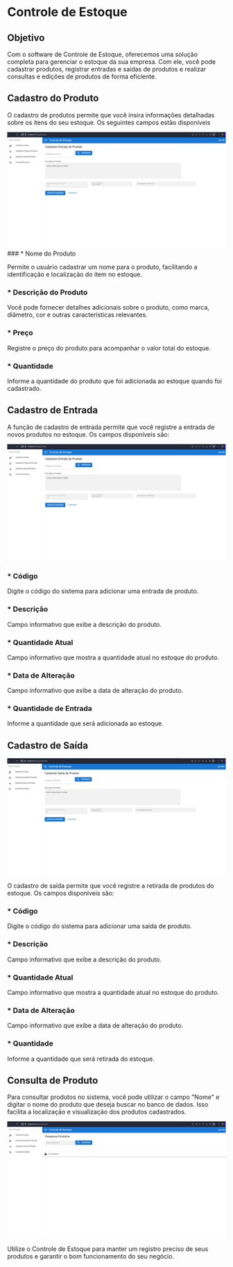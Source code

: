 # Controle de Estoque

## Objetivo

Com o software de Controle de Estoque, oferecemos uma solução completa para gerenciar o estoque da sua empresa. Com ele, você pode cadastrar produtos, registrar entradas e saídas de produtos e realizar consultas e edições de produtos de forma eficiente.

## Cadastro do Produto

O cadastro de produtos permite que você insira informações detalhadas sobre os itens do seu estoque. Os seguintes campos estão disponíveis

<img src="app\src\assets\img\cadastroEntradaProduto.png">
### * Nome do Produto

Permite o usuário cadastrar um nome para o produto, facilitando a identificação e localização do item no estoque.

### * Descrição do Produto

Você pode fornecer detalhes adicionais sobre o produto, como marca, diâmetro, cor e outras características relevantes.

### * Preço

Registre o preço do produto para acompanhar o valor total do estoque.

### * Quantidade

Informe a quantidade do produto que foi adicionada ao estoque quando foi cadastrado.

## Cadastro de Entrada

A função de cadastro de entrada permite que você registre a entrada de novos produtos no estoque. Os campos disponíveis são:

<img src="app\src\assets\img\cadastroEntradaProduto.png">

### * Código

Digite o código do sistema para adicionar uma entrada de produto.

### * Descrição

Campo informativo que exibe a descrição do produto.

### * Quantidade Atual

Campo informativo que mostra a quantidade atual no estoque do produto.

### * Data de Alteração

Campo informativo que exibe a data de alteração do produto.

### * Quantidade de Entrada

Informe a quantidade que será adicionada ao estoque.

## Cadastro de Saída

<img src="app\src\assets\img\cadastroSaidaProduto.png">

O cadastro de saída permite que você registre a retirada de produtos do estoque. Os campos disponíveis são:

### * Código

Digite o código do sistema para adicionar uma saída de produto.

### * Descrição

Campo informativo que exibe a descrição do produto.

### * Quantidade Atual

Campo informativo que mostra a quantidade atual no estoque do produto.

### * Data de Alteração

Campo informativo que exibe a data de alteração do produto.

### * Quantidade

Informe a quantidade que será retirada do estoque.

## Consulta de Produto

Para consultar produtos no sistema, você pode utilizar o campo "Nome" e digitar o nome do produto que deseja buscar no banco de dados. Isso facilita a localização e visualização dos produtos cadastrados.

<img src="app\src\assets\img\ConsultaProdutos.png">

Utilize o Controle de Estoque para manter um registro preciso de seus produtos e garantir o bom funcionamento do seu negócio.
